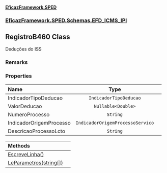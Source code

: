 #### [EficazFramework.SPED](EficazFrameworkSPED.md 'EficazFramework SPED')
### [EficazFramework.SPED.Schemas.EFD_ICMS_IPI](EficazFramework.SPED.Schemas.EFD_ICMS_IPI.md 'EficazFramework.SPED.Schemas.EFD_ICMS_IPI')

## RegistroB460 Class

Deduções do ISS

### Remarks
### Properties

| Name | Type | |
| :--- | :---: | :--- |
| IndicadorTipoDeducao | `IndicadorTipoDeducao` |  |
| ValorDeducao | `Nullable<Double>` |  |
| NumeroProcesso | `String` |  |
| IndicadorOrigemProcesso | `IndicadorOrigemProcessoServico` |  |
| DescricaoProcessoLcto | `String` |  |

| Methods | |
| :--- | :--- |
| [EscreveLinha()](EficazFramework.SPED.Schemas.EFD_ICMS_IPI/RegistroB460/EscreveLinha().md 'EficazFramework.SPED.Schemas.EFD_ICMS_IPI.RegistroB460.EscreveLinha()') | |
| [LeParametros(string[])](EficazFramework.SPED.Schemas.EFD_ICMS_IPI/RegistroB460/LeParametros(string[]).md 'EficazFramework.SPED.Schemas.EFD_ICMS_IPI.RegistroB460.LeParametros(string[])') | |
